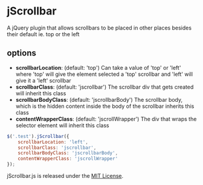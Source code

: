 jScrollbar
==========

A jQuery plugin that allows scrollbars to be placed in other places besides their default ie. top or the left


options
--------
* **scrollbarLocation**: (default: 'top') Can take a value of 'top' or 'left' where 'top' will give the element selected a 'top' scrollbar and 'left' will give it a 'left' scrollbar
* **scrollbarClass**: (default: 'jscrollbar') The scrollbar div that gets created will inherit this class
* **scrollbarBodyClass**: (default: 'jscrollbarBody') The scrollbar body, which is the hidden content inside the body of the scrollbar inherits this class
* **contentWrapperClass**: (default: 'jscrollWrapper') The div that wraps the selector element will inherit this class

```javascript
$('.test').jScrollbar({
	scrollbarLocation: 'left',
	scrollbarClass: 'jscrollbar',
	scrollbarBodyClass: 'jscrollbarBody',
	contentWrapperClass: 'jscrollWrapper'	
});
```

jScrollbar.js is released under the [MIT License](http://www.opensource.org/licenses/MIT).